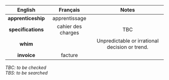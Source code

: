 |      English       |      Français      |                     Notes                      |
| :----------------: | :----------------: | :--------------------------------------------: |
| **apprenticeship** |   apprentissage    |
| **specifications** | cahier des charges |                      TBC                       |
|      **whim**      |                    | Unpredictable or irrational decision or trend. |
|    **invoice**     |      facture       |                                                |


*TBC: to be checked*  
*TBS: to be searched*